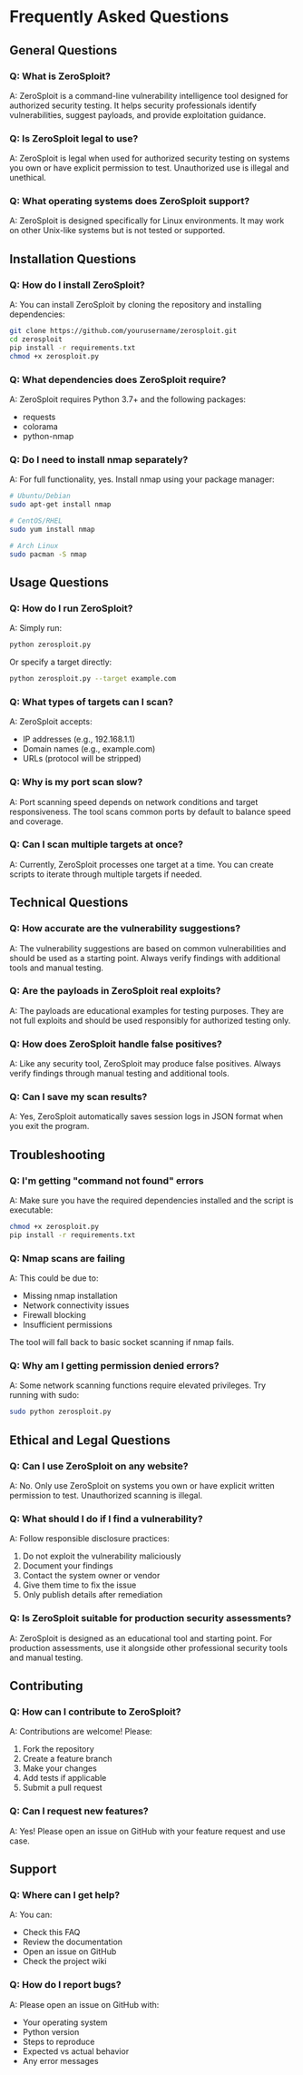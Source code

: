 # Frequently Asked Questions

## General Questions

### Q: What is ZeroSploit?
A: ZeroSploit is a command-line vulnerability intelligence tool designed for authorized security testing. It helps security professionals identify vulnerabilities, suggest payloads, and provide exploitation guidance.

### Q: Is ZeroSploit legal to use?
A: ZeroSploit is legal when used for authorized security testing on systems you own or have explicit permission to test. Unauthorized use is illegal and unethical.

### Q: What operating systems does ZeroSploit support?
A: ZeroSploit is designed specifically for Linux environments. It may work on other Unix-like systems but is not tested or supported.

## Installation Questions

### Q: How do I install ZeroSploit?
A: You can install ZeroSploit by cloning the repository and installing dependencies:
```bash
git clone https://github.com/yourusername/zerosploit.git
cd zerosploit
pip install -r requirements.txt
chmod +x zerosploit.py
```

### Q: What dependencies does ZeroSploit require?
A: ZeroSploit requires Python 3.7+ and the following packages:
- requests
- colorama
- python-nmap

### Q: Do I need to install nmap separately?
A: For full functionality, yes. Install nmap using your package manager:
```bash
# Ubuntu/Debian
sudo apt-get install nmap

# CentOS/RHEL
sudo yum install nmap

# Arch Linux
sudo pacman -S nmap
```

## Usage Questions

### Q: How do I run ZeroSploit?
A: Simply run:
```bash
python zerosploit.py
```
Or specify a target directly:
```bash
python zerosploit.py --target example.com
```

### Q: What types of targets can I scan?
A: ZeroSploit accepts:
- IP addresses (e.g., 192.168.1.1)
- Domain names (e.g., example.com)
- URLs (protocol will be stripped)

### Q: Why is my port scan slow?
A: Port scanning speed depends on network conditions and target responsiveness. The tool scans common ports by default to balance speed and coverage.

### Q: Can I scan multiple targets at once?
A: Currently, ZeroSploit processes one target at a time. You can create scripts to iterate through multiple targets if needed.

## Technical Questions

### Q: How accurate are the vulnerability suggestions?
A: The vulnerability suggestions are based on common vulnerabilities and should be used as a starting point. Always verify findings with additional tools and manual testing.

### Q: Are the payloads in ZeroSploit real exploits?
A: The payloads are educational examples for testing purposes. They are not full exploits and should be used responsibly for authorized testing only.

### Q: How does ZeroSploit handle false positives?
A: Like any security tool, ZeroSploit may produce false positives. Always verify findings through manual testing and additional tools.

### Q: Can I save my scan results?
A: Yes, ZeroSploit automatically saves session logs in JSON format when you exit the program.

## Troubleshooting

### Q: I'm getting "command not found" errors
A: Make sure you have the required dependencies installed and the script is executable:
```bash
chmod +x zerosploit.py
pip install -r requirements.txt
```

### Q: Nmap scans are failing
A: This could be due to:
- Missing nmap installation
- Network connectivity issues
- Firewall blocking
- Insufficient permissions

The tool will fall back to basic socket scanning if nmap fails.

### Q: Why am I getting permission denied errors?
A: Some network scanning functions require elevated privileges. Try running with sudo:
```bash
sudo python zerosploit.py
```

## Ethical and Legal Questions

### Q: Can I use ZeroSploit on any website?
A: No. Only use ZeroSploit on systems you own or have explicit written permission to test. Unauthorized scanning is illegal.

### Q: What should I do if I find a vulnerability?
A: Follow responsible disclosure practices:
1. Do not exploit the vulnerability maliciously
2. Document your findings
3. Contact the system owner or vendor
4. Give them time to fix the issue
5. Only publish details after remediation

### Q: Is ZeroSploit suitable for production security assessments?
A: ZeroSploit is designed as an educational tool and starting point. For production assessments, use it alongside other professional security tools and manual testing.

## Contributing

### Q: How can I contribute to ZeroSploit?
A: Contributions are welcome! Please:
1. Fork the repository
2. Create a feature branch
3. Make your changes
4. Add tests if applicable
5. Submit a pull request

### Q: Can I request new features?
A: Yes! Please open an issue on GitHub with your feature request and use case.

## Support

### Q: Where can I get help?
A: You can:
- Check this FAQ
- Review the documentation
- Open an issue on GitHub
- Check the project wiki

### Q: How do I report bugs?
A: Please open an issue on GitHub with:
- Your operating system
- Python version
- Steps to reproduce
- Expected vs actual behavior
- Any error messages